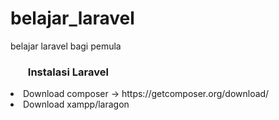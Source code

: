 # belajar_laravel
belajar laravel bagi pemula
<h3><ol type="I">Instalasi Laravel</ol></h3>
<li>Download composer -> https://getcomposer.org/download/</li>
<li>Download xampp/laragon</li>

